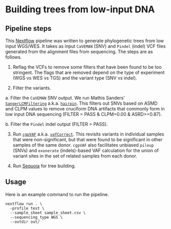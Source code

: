 # Building trees from low-input DNA

## Pipeline steps

This [Nextflow](https://www.nextflow.io/) pipeline was written to generate
phylogenetic trees from low input WGS/WES. It takes as input `CaVEMAN` (SNV) 
and `Pindel` (indel) VCF files generated from the alignment files from 
sequencing. The steps are as follows.

1. Reflag the VCFs to remove some filters that have been found to be too 
stringent. The flags that are removed depend on the type of experiment (WGS vs
WES vs TGS) and the variant type (SNV vs indel).

2. Filter the variants.

  a. Filter the `CaVEMAN` SNV output. We run Mathis Sanders' 
  [`SangerLCMFiltering`](https://github.com/MathijsSanders/SangerLCMFiltering) 
  a.k.a. [`hairpin`](https://confluence.sanger.ac.uk/display/CAS/hairpin). This 
  filters out SNVs based on ASMD and CLPM values to remove cruciform DNA 
  artifacts that commonly form in low input DNA sequencing (FILTER = PASS & 
  CLPM=0.00 & ASRD>=0.87). 

  b. Filter the `Pindel` indel output (FILTER = PASS).

3. Run [`cgpVAF`](https://confluence.sanger.ac.uk/pages/viewpage.action?pageId=22710418)
a.k.a. [`vafCorrect`](https://github.com/cancerit/vafCorrect). This revisits
variants in individual samples that were non-significant, but that were found to
be significant in other samples of the same donor. `cgpVAF` also facilitates
unbiased `pileup` (SNVs) and `exonerate` (indels)-based VAF calculation for the
union of variant sites in the set of related samples from each donor. 

4. Run [Sequoia](https://github.com/TimCoorens/Sequoia) for tree building.

## Usage

Here is an example command to run the pipeline.

```
nextflow run . \
  -profile test \
  --sample_sheet sample_sheet.csv \
  --sequencing_type WGS \
  --outdir out/
```